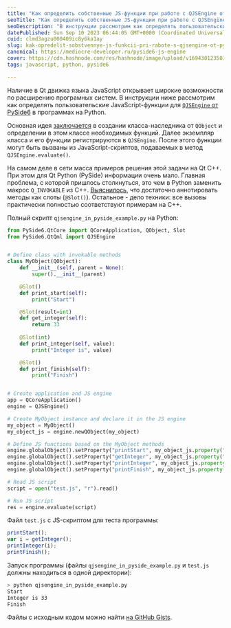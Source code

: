 ```yaml
---
title: "Как определить собственные JS-функции при работе с QJSEngine от PySide6"
seoTitle: "Как определить собственные JS-функции при работе с QJSEngine от PySide"
seoDescription: "В инструкции рассмотрим как определять пользовательские JavaScript-функции для QJSEngine от PySide6 в программах на Python"
datePublished: Sun Sep 10 2023 06:44:05 GMT+0000 (Coordinated Universal Time)
cuid: clmd3agzu000409ic8y6ka1ay
slug: kak-opredelit-sobstvennye-js-funkcii-pri-rabote-s-qjsengine-ot-pyside6
canonical: https://mediocre-developer.ru/pyside6-js-engine
cover: https://cdn.hashnode.com/res/hashnode/image/upload/v1694301235033/ac57edf1-d9a3-4555-b7d0-5e499ea29bb0.png
tags: javascript, python, pyside6

---
```


Наличие в Qt движка языка JavaScript открывает широкие возможности по расширению програмных систем. В инструкции ниже рассмотрим как определять пользовательские JavaScript-функции для [`QJSEngine` от PySide6](https://doc.qt.io/qt-6/qjsengine.html) в программах на Python.

Основная идея [заключается](https://doc.qt.io/qt-6/qjsengine.html#qobject-integration) в создании класса-наследника от `QObject` и определении в этом классе необходимых функций. Далее экземпляр класса и его функции регистрируются в `QJSEngine`. После этого функции могут быть вызваны из JavaScript-скриптов, подаваемых в метод `QJSEngine.evaluate()`.

На самом деле в сети масса примеров решения этой задачи на Qt C++. При этом для Qt Python (PySide) информации очень мало. Главная проблема, с которой пришлось столкнуться, это чем в Python заменить макрос `Q_INVOKABLE` из C++. [Выяснилось](https://srinikom.github.io/pyside-docs/PySide/QtCore/Slot.html), что достаточно аннотировать методы как слоты (`@Slot()`). Остальное - дело техники: все вызовы практически полностью соответствуют примерам на С++.

Полный скрипт `qjsengine_in_pyside_example.py` на Python:

```python
from PySide6.QtCore import QCoreApplication, QObject, Slot
from PySide6.QtQml import QJSEngine


# Define class with invokable methods
class MyObject(QObject):
    def __init__(self, parent = None):
        super().__init__(parent)

    @Slot()
    def print_start(self):
        print("Start")

    @Slot(result=int)
    def get_integer(self):
        return 33
    
    @Slot(int)
    def print_integer(self, value):
        print("Integer is", value)

    @Slot()
    def print_finish(self):
        print("Finish")


# Create application and JS engine
app = QCoreApplication()
engine = QJSEngine()

# Create MyObject instance and declare it in the JS engine
my_object = MyObject()
my_object_js = engine.newQObject(my_object)

# Define JS functions based on the MyObject methods
engine.globalObject().setProperty("printStart", my_object_js.property("print_start"))
engine.globalObject().setProperty("getInteger", my_object_js.property("get_integer"))
engine.globalObject().setProperty("printInteger", my_object_js.property("print_integer"))
engine.globalObject().setProperty("printFinish", my_object_js.property("print_finish"))

# Read JS script
script = open("test.js", "r").read()

# Run JS script
res = engine.evaluate(script)
```

Файл `test.js` с JS-скриптом для теста программы:

```javascript
printStart();
var i = getInteger();
printInteger(i);
printFinish();
```

Запуск программы (файлы `qjsengine_in_pyside_example.py` и `test.js` должны находиться в одной директории):

```bash
> python qjsengine_in_pyside_example.py
Start
Integer is 33
Finish
```

Файлы с исходным кодом можно найти [на GitHub Gists](https://gist.github.com/trots/b8985b61242fcc3426883054c28e752d).